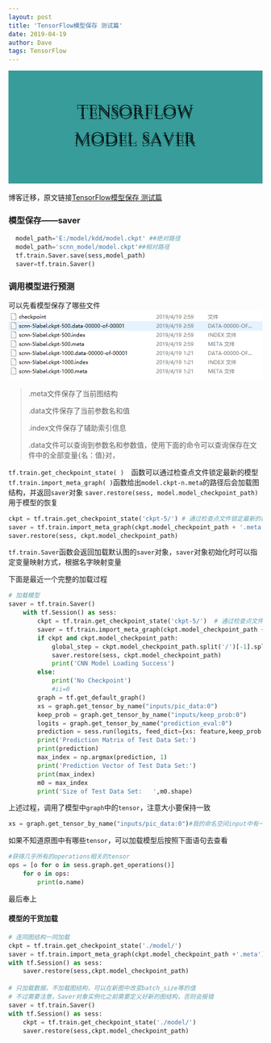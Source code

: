 ```yaml
---
layout: post
title: 'TensorFlow模型保存 测试篇'
date: 2019-04-19
author: Dave
tags: TensorFlow
---
```


![](https://raw.githubusercontent.com/dendyikbc/PicGoBed/master/imgTF-CNNmodelsaver0.jpg)


博客迁移，原文链接[TensorFlow模型保存 测试篇](https://blog.csdn.net/ddpiccolo/article/details/89392108)

### 模型保存——saver

```python
  model_path='E:/model/kdd/model.ckpt' ##绝对路径
  model_path='scnn_model/model.ckpt'##相对路径
  tf.train.Saver.save(sess,model_path)
  saver=tf.train.Saver()
```

### 调用模型进行预测
可以先看模型保存了哪些文件
![](https://raw.githubusercontent.com/dendyikbc/PicGoBed/master/imgTensorFlow-model-saver-and-test-.jpg)
>  .meta文件保存了当前图结构
> 
>  .data文件保存了当前参数名和值
> 
>  .index文件保存了辅助索引信息
> 
> .data文件可以查询到参数名和参数值，使用下面的命令可以查询保存在文件中的全部变量{名：值}对，

```tf.train.get_checkpoint_state( )  ```函数可以通过检查点文件锁定最新的模型
```tf.train.import_meta_graph( )```函数给出```model.ckpt-n.meta```的路径后会加载图结构，并返回```saver```对象
```saver.restore(sess, model.model_checkpoint_path)```用于模型的恢复
```python
ckpt = tf.train.get_checkpoint_state('ckpt-5/') # 通过检查点文件锁定最新的模型
saver = tf.train.import_meta_graph(ckpt.model_checkpoint_path + '.meta')  # 载入图结构，保存在.meta文件中
saver.restore(sess, ckpt.model_checkpoint_path)
```


```tf.train.Saver```函数会返回加载默认图的```saver```对象，```saver```对象初始化时可以指定变量映射方式，根据名字映射变量

下面是最近一个完整的加载过程

```python
# 加载模型
saver = tf.train.Saver()
    with tf.Session() as sess:
        ckpt = tf.train.get_checkpoint_state('ckpt-5/')  # 通过检查点文件锁定最新的模型
        saver = tf.train.import_meta_graph(ckpt.model_checkpoint_path + '.meta')  # 载入图结构，保存在.meta文件中
        if ckpt and ckpt.model_checkpoint_path:
            global_step = ckpt.model_checkpoint_path.split('/')[-1].split('-')[-1]
            saver.restore(sess, ckpt.model_checkpoint_path)
            print('CNN Model Loading Success')
        else:
            print('No Checkpoint')
            #ii=0
        graph = tf.get_default_graph()
        xs = graph.get_tensor_by_name("inputs/pic_data:0")
        keep_prob = graph.get_tensor_by_name("inputs/keep_prob:0")
        logits = graph.get_tensor_by_name("prediction_eval:0")
        prediction = sess.run(logits, feed_dict={xs: feature,keep_prob: 1.0})  ##?
        print('Prediction Matrix of Test Data Set:')
        print(prediction)
        max_index = np.argmax(prediction, 1)
        print('Prediction Vector of Test Data Set:')
        print(max_index)
        m0 = max_index
        print('Size of Test Data Set:   ',m0.shape)

```

上述过程，调用了模型中```graph```中的```tensor```，注意大小要保持一致

```python
xs = graph.get_tensor_by_name("inputs/pic_data:0")#我的命名空间input中有一个名为pic_data的tensor
```

如果不知道原图中有哪些```tensor```，可以加载模型后按照下面语句去查看

```python
#获得几乎所有的operations相关的tensor
ops = [o for o in sess.graph.get_operations()]
    for o in ops:
        print(o.name)
```

最后奉上

#### **模型的干货加载**

```python
# 连同图结构一同加载
ckpt = tf.train.get_checkpoint_state('./model/')
saver = tf.train.import_meta_graph(ckpt.model_checkpoint_path +'.meta')
with tf.Session() as sess:
    saver.restore(sess,ckpt.model_checkpoint_path)
             
# 只加载数据，不加载图结构，可以在新图中改变batch_size等的值
# 不过需要注意，Saver对象实例化之前需要定义好新的图结构，否则会报错
saver = tf.train.Saver()
with tf.Session() as sess:
    ckpt = tf.train.get_checkpoint_state('./model/')
    saver.restore(sess,ckpt.model_checkpoint_path)

```
